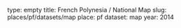 type: empty
title: French Polynesia / National Map
slug: places/pf/datasets/map
place: pf
dataset: map
year: 2014
